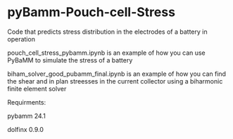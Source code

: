 # pyBamm-Pouch-cell-Stress


Code that predicts stress distribution in the electrodes of a battery in operation

pouch_cell_stress_pybamm.ipynb is an example of how you can use PyBaMM to simulate the stress of a battery

biham_solver_good_pubamm_final.ipynb is an example of how you can find the shear and in plan streesses in the current collector using a biharmonic finite element solver

Requirments:

pybamm 24.1 

dolfinx 0.9.0

